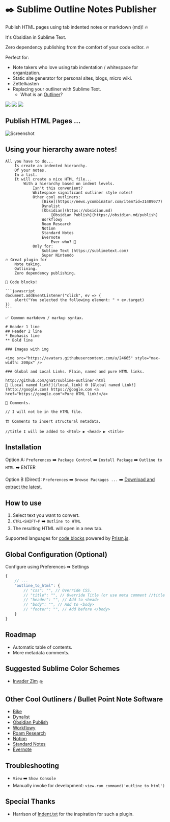 # ✒️ Sublime Outline Notes Publisher
Publish HTML pages using tab indented notes or markdown (md)! 🔥

It's Obsidian in Sublime Text.

Zero dependency publishing from the comfort of your code editor. 🔥

Perfect for:

* Note takers who love using tab indentation / whitespace for organization.
* Static site generator for personal sites, blogs, micro wiki.
* Zettelkasten
* Replacing your outliner with Sublime Text.
  * What is an [Outliner](https://en.wikipedia.org/wiki/Outliner)?

<a href="https://github.com/gnat/sublime-outline-notes-publisher/tags">
    <img src="https://img.shields.io/github/v/tag/gnat/sublime-outline-notes-publisher?label=release&style=for-the-badge&color=%230288D1" /></a>
<a href="https://packagecontrol.io/packages/Outline%20Notes%20Publisher">
    <img src="https://img.shields.io/packagecontrol/dt/Outline%20Notes%20Publisher?style=for-the-badge&color=%2315b713" /></a>
<a href="https://www.sublimetext.com/">
    <img src="https://img.shields.io/badge/Only%20For-Sublime-ff9800?logo=sublime%20text&style=for-the-badge" /></a>

## Publish HTML Pages ...

![Screenshot](https://user-images.githubusercontent.com/24665/169327275-2b53060d-22ce-40b5-90d1-10c5399d81c2.png)

## Using your hierarchy aware notes!

````
All you have to do...
    Is create an indented hierarchy.
    Of your notes.
    In a list.
    It will create a nice HTML file...
        With a hierarchy based on indent levels.
            Isn't this convenient?
            Whitespace significant outliner style notes!
            Other cool outliners:
                [Bike](https://news.ycombinator.com/item?id=31409077)
                Dynalist
                [Obsidian](https://obsidian.md)
                    [Obsidian Publish](https://obsidian.md/publish)
                Workflowy
                Roam Research
                Notion
                Standard Notes
                Evernote
                    Ever-who? 🐘
            Only for:
                Sublime Text (https://sublimetext.com)
                Super Nintendo
🔥 Great plugin for
    Note taking.
    Outlining.
    Zero dependency publishing.

🚧 Code blocks!

```javascript
document.addEventListener("click", ev => {
    alert("You selected the following element: " + ev.target)
})
```

✅ Common markdown / markup syntax.

# Header 1 line
## Header 2 line
* Emphasis line
** Bold line

### Images with img

<img src="https://avatars.githubusercontent.com/u/24665" style="max-width: 200px" />

### Global and Local Links. Plain, named and pure HTML links.

http://github.com/gnat/sublime-outliner-html
🔗 [Local named link!](/local_link) 🌐 [Global named Link!](http://google.com) https://google.com <a href="https://google.com">Pure HTML link!</a>

💬 Comments.

// I will not be in the HTML file.

🏗️ Comments to insert structural metadata.

//title I will be added to <html> ▶️ <head> ▶️ <title>
````

## Installation

Option A: `Preferences` ➡️ `Package Control` ➡️ `Install Package` ➡️ `Outline to HTML` ➡️ ENTER

Option B (Direct): `Preferences` ➡️ `Browse Packages ...` ➡️ [Download and extract the latest.](https://github.com/gnat/sublime-outline-notes-publisher/archive/refs/heads/main.zip)


## How to use

1. Select text you want to convert.
2. `CTRL+SHIFT+P` ➡️ `Outline to HTML`
3. The resulting HTML will open in a new tab.

Supported languages for [code blocks](https://prismjs.com/#supported-languages) powered by [Prism.js](https://prismjs.com).

## Global Configuration (Optional)

Configure using Preferences ➡ Settings

```js
{
    // ...
    "outline_to_html": {
        // "css": "", // Override CSS.
        // "title": "", // Override Title (or use meta comment //title ...)
        // "header": "", // Add to <head>
        // "body": "", // Add to <body>
        // "footer": "", // Add before </body>
    }
}
```

## Roadmap

* Automatic table of contents.
* More metadata comments.

## Suggested Sublime Color Schemes

* [Invader Zim](https://github.com/gnat/sublime-invader-zim) 🛸

## Other Cool Outliners / Bullet Point Note Software

* [Bike](https://www.hogbaysoftware.com/bike/)
* [Dynalist](https://dynalist.io/)
* [Obsidian Publish](https://obsidian.md/publish)
* [Workflowy](https://workflowy.com/)
* [Roam Research](https://roamresearch.com/)
* [Notion](https://www.notion.so/)
* [Standard Notes](https://standardnotes.com/)
* [Evernote](https://www.evernote.com/)

## Troubleshooting

* `View` ➡️ `Show Console`
* Manually invoke for development: `view.run_command('outline_to_html')`

## Special Thanks

* Harrison of [Indent.txt](https://github.com/Harrison-M/indent.txt) for the inspiration for such a plugin.
